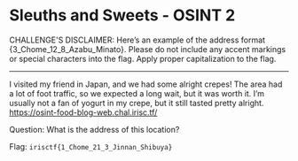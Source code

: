 # Sleuths and Sweets - OSINT 2

CHALLENGE'S DISCLAIMER: Here’s an example of the address format {3_Chome_12_8_Azabu_Minato}.
Please do not include any accent markings or special characters into the flag. Apply proper capitalization to the flag.

- - - - - - - 
I visited my friend in Japan, and we had some alright crepes! The area had a lot of foot traffic, so we expected a long wait, but it was worth it. I’m usually not a fan of yogurt in my crepe, but it still tasted pretty alright. https://osint-food-blog-web.chal.irisc.tf/

Question: What is the address of this location?

Flag: `irisctf{1_Chome_21_3_Jinnan_Shibuya}`
